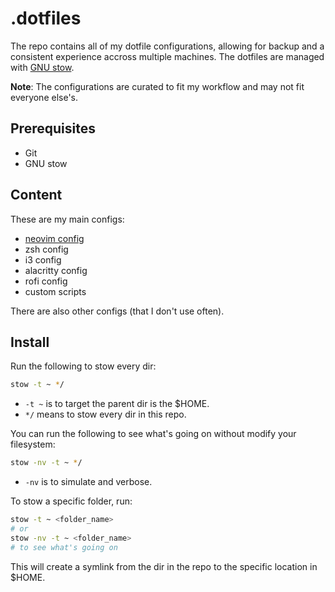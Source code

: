 # .dotfiles

The repo contains all of my dotfile configurations, allowing for backup and a consistent experience accross multiple machines. The dotfiles are managed with [GNU stow](https://www.gnu.org/software/stow/).

**Note**: The configurations are curated to fit my workflow and may not fit everyone else's.

## Prerequisites

- Git
- GNU stow

## Content

These are my main configs:

- [neovim config](https://github.com/jarng/.dotfiles/tree/main/nvim/.config/nvim)
- zsh config
- i3 config
- alacritty config
- rofi config
- custom scripts

There are also other configs (that I don't use often).

## Install

Run the following to stow every dir:

```bash
stow -t ~ */
```

- `-t ~` is to target the parent dir is the $HOME.
- `*/` means to stow every dir in this repo.

You can run the following to see what's going on without modify your filesystem:

```bash
stow -nv -t ~ */
```

- `-nv` is to simulate and verbose.

To stow a specific folder, run:

```bash
stow -t ~ <folder_name>
# or
stow -nv -t ~ <folder_name>
# to see what's going on
```

This will create a symlink from the dir in the repo to the specific location in $HOME.
